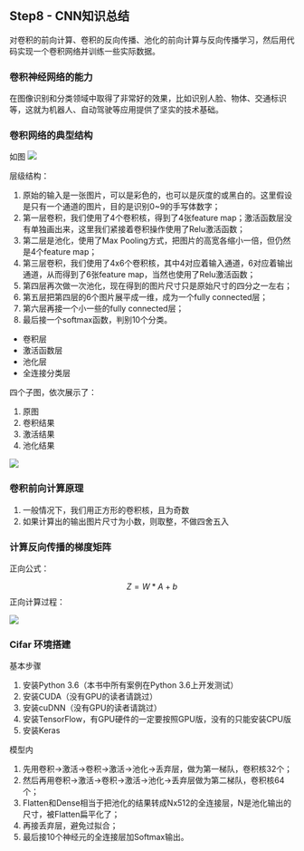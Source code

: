 ## Step8 - CNN知识总结
对卷积的前向计算、卷积的反向传播、池化的前向计算与反向传播学习，然后用代码实现一个卷积网络并训练一些实际数据。
### 卷积神经网络的能力
在图像识别和分类领域中取得了非常好的效果，比如识别人脸、物体、交通标识等，这就为机器人、自动驾驶等应用提供了坚实的技术基础。
### 卷积网络的典型结构
如图
<img src="C:/Users/Pangzi/Desktop/Mark/8/image/conv_net.png" />

层级结构：

1. 原始的输入是一张图片，可以是彩色的，也可以是灰度的或黑白的。这里假设是只有一个通道的图片，目的是识别0~9的手写体数字；
2. 第一层卷积，我们使用了4个卷积核，得到了4张feature map；激活函数层没有单独画出来，这里我们紧接着卷积操作使用了Relu激活函数；
3. 第二层是池化，使用了Max Pooling方式，把图片的高宽各缩小一倍，但仍然是4个feature map；
4. 第三层卷积，我们使用了4x6个卷积核，其中4对应着输入通道，6对应着输出通道，从而得到了6张feature map，当然也使用了Relu激活函数；
5. 第四层再次做一次池化，现在得到的图片尺寸只是原始尺寸的四分之一左右；
6. 第五层把第四层的6个图片展平成一维，成为一个fully connected层；
7. 第六层再接一个小一些的fully connected层；
8. 最后接一个softmax函数，判别10个分类。

- 卷积层
- 激活函数层
- 池化层
- 全连接分类层

四个子图，依次展示了：
1. 原图
2. 卷积结果
3. 激活结果
4. 池化结果
<img src="C:/Users/Pangzi/Desktop/Mark/8/image/circle_conv_relu_pool.png" ch="500" />

### 卷积前向计算原理
1. 一般情况下，我们用正方形的卷积核，且为奇数
2. 如果计算出的输出图片尺寸为小数，则取整，不做四舍五入

### 计算反向传播的梯度矩阵

正向公式：

$$Z = W*A+b \tag{0}$$
正向计算过程：

<img src="C:/Users/Pangzi/Desktop/Mark/8/image/conv_forward.png" />

### Cifar 环境搭建

基本步骤

1. 安装Python 3.6（本书中所有案例在Python 3.6上开发测试）
2. 安装CUDA（没有GPU的读者请跳过）
3. 安装cuDNN（没有GPU的读者请跳过）
4. 安装TensorFlow，有GPU硬件的一定要按照GPU版，没有的只能安装CPU版
5. 安装Keras

模型内
1. 先用卷积->激活->卷积->激活->池化->丢弃层，做为第一梯队，卷积核32个；
2. 然后再用卷积->激活->卷积->激活->池化->丢弃层做为第二梯队，卷积核64个；
3. Flatten和Dense相当于把池化的结果转成Nx512的全连接层，N是池化输出的尺寸，被Flatten扁平化了；
4. 再接丢弃层，避免过拟合；
5. 最后接10个神经元的全连接层加Softmax输出。